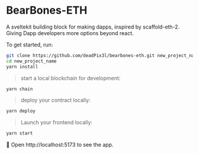 # BearBones-ETH

A sveltekit building block for making dapps, inspired by scaffold-eth-2.
Giving Dapp developers more options beyond react.


To get started, run:

```sh
git clone https://github.com/deadPix3l/bearbones-eth.git new_project_name
cd new_project_name
yarn install
```

> start a local blockchain for development:

```sh
yarn chain
```

> deploy your contract locally:

```sh
yarn deploy
```

> Launch your frontend locally:

```sh
yarn start
```

📱 Open http://localhost:5173 to see the app.

